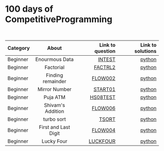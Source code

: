 # 100 days of CompetitiveProgramming
 
 <br>

| Category    | About       | Link to question  | Link to solutions |
| :---        |    :----:   |          ---:     |          ---: |
| Beginner      | Enourmous Data       | [INTEST](https://www.codechef.com/problems/INTEST)      | [python](Biginner/enourmousData.py)   |
| Beginner      | Factorial     | [FACTRL2](https://www.codechef.com/problems/FCTRL2)      | [python](Biginner/factorial.py)   |
| Beginner      | Finding remainder      | [FLOW002](https://www.codechef.com/problems/FLOW002)      | [python](Biginner/findRem.py)   |
| Beginner      | Mirror Number       | [START01](https://www.codechef.com/problems/START01)      | [python](Biginner/mirrorNumber.py)   |
| Beginner      | Puja ATM       | [HS08TEST](https://www.codechef.com/problems/HS08TEST)      | [python](Biginner/pujaATM.py)   |
| Beginner      | Shivam's Addition      | [ FLOW006](https://www.codechef.com/problems/FLOW006)      | [python](Biginner/shivamAddition.py)   |
| Beginner      | turbo sort     | [ TSORT](https://www.codechef.com/problems/TSORT)      | [python](Biginner/turboSort.py)   |
| Beginner      | First and Last Digit   | [FLOW004](https://www.codechef.com/problems/FLOW004)      | [python](Biginner/firstAndLast.py)   |
| Beginner      | Lucky Four   | [LUCKFOUR](https://www.codechef.com/problems/LUCKFOUR)      | [python](Biginner/LuckyFour.py)   |

